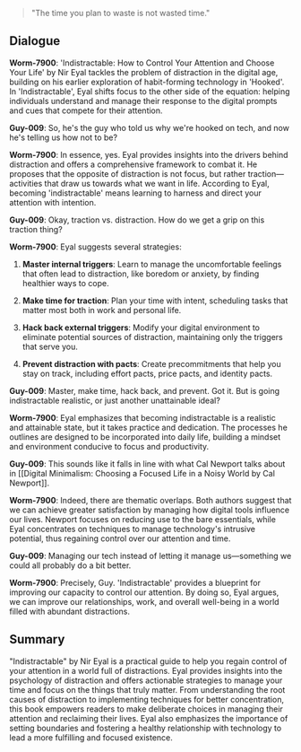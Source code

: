 > "The time you plan to waste is not wasted time."

## Dialogue
**Worm-7900**: 'Indistractable: How to Control Your Attention and Choose Your Life' by Nir Eyal tackles the problem of distraction in the digital age, building on his earlier exploration of habit-forming technology in 'Hooked'. In 'Indistractable', Eyal shifts focus to the other side of the equation: helping individuals understand and manage their response to the digital prompts and cues that compete for their attention.

**Guy-009**: So, he's the guy who told us why we're hooked on tech, and now he's telling us how not to be?

**Worm-7900**: In essence, yes. Eyal provides insights into the drivers behind distraction and offers a comprehensive framework to combat it. He proposes that the opposite of distraction is not focus, but rather traction—activities that draw us towards what we want in life. According to Eyal, becoming 'indistractable' means learning to harness and direct your attention with intention.

**Guy-009**: Okay, traction vs. distraction. How do we get a grip on this traction thing?

**Worm-7900**: Eyal suggests several strategies:

1. **Master internal triggers**: Learn to manage the uncomfortable feelings that often lead to distraction, like boredom or anxiety, by finding healthier ways to cope.

2. **Make time for traction**: Plan your time with intent, scheduling tasks that matter most both in work and personal life.

3. **Hack back external triggers**: Modify your digital environment to eliminate potential sources of distraction, maintaining only the triggers that serve you.

4. **Prevent distraction with pacts**: Create precommitments that help you stay on track, including effort pacts, price pacts, and identity pacts.

**Guy-009**: Master, make time, hack back, and prevent. Got it. But is going indistractable realistic, or just another unattainable ideal?

**Worm-7900**: Eyal emphasizes that becoming indistractable is a realistic and attainable state, but it takes practice and dedication. The processes he outlines are designed to be incorporated into daily life, building a mindset and environment conducive to focus and productivity.

**Guy-009**: This sounds like it falls in line with what Cal Newport talks about in [[Digital Minimalism: Choosing a Focused Life in a Noisy World by Cal Newport]].

**Worm-7900**: Indeed, there are thematic overlaps. Both authors suggest that we can achieve greater satisfaction by managing how digital tools influence our lives. Newport focuses on reducing use to the bare essentials, while Eyal concentrates on techniques to manage technology's intrusive potential, thus regaining control over our attention and time.

**Guy-009**: Managing our tech instead of letting it manage us—something we could all probably do a bit better.

**Worm-7900**: Precisely, Guy. 'Indistractable' provides a blueprint for improving our capacity to control our attention. By doing so, Eyal argues, we can improve our relationships, work, and overall well-being in a world filled with abundant distractions.

## Summary
"Indistractable" by Nir Eyal is a practical guide to help you regain control of your attention in a world full of distractions. Eyal provides insights into the psychology of distraction and offers actionable strategies to manage your time and focus on the things that truly matter. From understanding the root causes of distraction to implementing techniques for better concentration, this book empowers readers to make deliberate choices in managing their attention and reclaiming their lives. Eyal also emphasizes the importance of setting boundaries and fostering a healthy relationship with technology to lead a more fulfilling and focused existence.